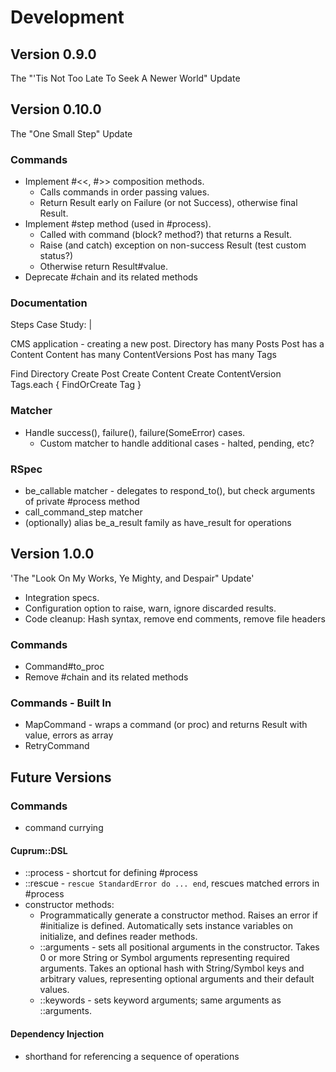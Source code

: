 # Development

## Version 0.9.0

The "'Tis Not Too Late To Seek A Newer World" Update

## Version 0.10.0

The "One Small Step" Update

### Commands

- Implement #<<, #>> composition methods.
  - Calls commands in order passing values.
  - Return Result early on Failure (or not Success), otherwise final Result.
- Implement #step method (used in #process).
  - Called with command (block? method?) that returns a Result.
  - Raise (and catch) exception on non-success Result (test custom status?)
  - Otherwise return Result#value.
- Deprecate #chain and its related methods

### Documentation

Steps Case Study: |

  CMS application - creating a new post.
  Directory has many Posts
  Post has a Content
  Content has many ContentVersions
  Post has many Tags

  Find Directory
  Create Post
  Create Content
  Create ContentVersion
  Tags.each { FindOrCreate Tag }

### Matcher

- Handle success(), failure(), failure(SomeError) cases.
  - Custom matcher to handle additional cases - halted, pending, etc?

### RSpec

- be_callable matcher - delegates to respond_to(), but check arguments of
  private #process method
- call_command_step matcher
- (optionally) alias be_a_result family as have_result for operations

## Version 1.0.0

'The "Look On My Works, Ye Mighty, and Despair" Update'

- Integration specs.
- Configuration option to raise, warn, ignore discarded results.
- Code cleanup: Hash syntax, remove end comments, remove file headers

### Commands

- Command#to_proc
- Remove #chain and its related methods

### Commands - Built In

- MapCommand - wraps a command (or proc) and returns Result with value, errors
  as array
- RetryCommand

## Future Versions

### Commands

- command currying

#### Cuprum::DSL

- ::process - shortcut for defining #process
- ::rescue - `rescue StandardError do ... end`, rescues matched errors in #process
- constructor methods:
  - Programmatically generate a constructor method. Raises an error if
    #initialize is defined. Automatically sets instance variables on initialize,
    and defines reader methods.
  - ::arguments - sets all positional arguments in the constructor. Takes 0 or
    more String or Symbol arguments representing required arguments. Takes an
    optional hash with String/Symbol keys and arbitrary values, representing
    optional arguments and their default values.
  - ::keywords - sets keyword arguments; same arguments as ::arguments.

#### Dependency Injection

- shorthand for referencing a sequence of operations
